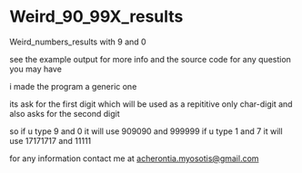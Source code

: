 # Weird_90_99X_results
Weird_numbers_results with 9 and 0


see the example output for more info
and the source code for any question 
you may have 


i made the program a generic one

its ask for the first digit which will be used as a repititive only char-digit 
and also asks for the second digit

so if u type 9 and 0 it will use 909090 and 999999
if u type 1 and 7 it will use 17171717 and 11111




for any information 
contact me at acherontia.myosotis@gmail.com
